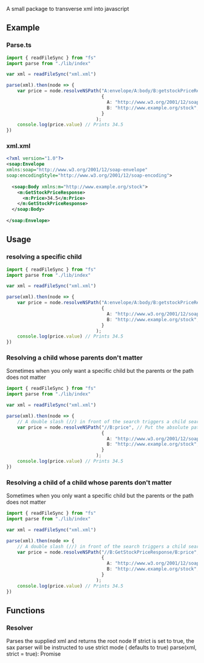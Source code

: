 A small package to transverse xml into javascript

## Example

### Parse.ts
```typescript
import { readFileSync } from "fs"
import parse from "./lib/index"

var xml = readFileSync("xml.xml")

parse(xml).then(node => {
    var price = node.resolveNSPath("A:envelope/A:body/B:getstockPriceResponsE/B:price",
                                   {
                                     A: "http://www.w3.org/2001/12/soap-envelope",
                                     B: "http://www.example.org/stock",
                                   }
                                 );
    console.log(price.value) // Prints 34.5
})
```

### xml.xml
```xml
<?xml version="1.0"?>
<soap:Envelope
xmlns:soap="http://www.w3.org/2001/12/soap-envelope"
soap:encodingStyle="http://www.w3.org/2001/12/soap-encoding">
 
  <soap:Body xmlns:m="http://www.example.org/stock">
    <m:GetStockPriceResponse>
      <m:Price>34.5</m:Price>
    </m:GetStockPriceResponse>
  </soap:Body>
 
</soap:Envelope>
```

## Usage

### resolving a specific child
```typescript
import { readFileSync } from "fs"
import parse from "./lib/index"

var xml = readFileSync("xml.xml")

parse(xml).then(node => {
    var price = node.resolveNSPath("A:envelope/A:body/B:getstockPriceResponsE/B:price", // Put the absolute path to the child in here
                                   {
                                     A: "http://www.w3.org/2001/12/soap-envelope",
                                     B: "http://www.example.org/stock",
                                   }
                                 );
    console.log(price.value) // Prints 34.5
})
```

### Resolving a child whose parents don't matter
Sometimes when you only want a specific child but the parents or the path does not matter
```typescript
import { readFileSync } from "fs"
import parse from "./lib/index"

var xml = readFileSync("xml.xml")

parse(xml).then(node => {
    // A double slash (//) in front of the search triggers a child search
    var price = node.resolveNSPath("//B:price", // Put the absolute path to the child in here
                                   {
                                     A: "http://www.w3.org/2001/12/soap-envelope",
                                     B: "http://www.example.org/stock",
                                   }
                                 );
    console.log(price.value) // Prints 34.5
})
```

### Resolving a child of a child whose parents don't matter
Sometimes when you only want a specific child but the parents or the path does not matter
```typescript
import { readFileSync } from "fs"
import parse from "./lib/index"

var xml = readFileSync("xml.xml")

parse(xml).then(node => {
    // A double slash (//) in front of the search triggers a child search
    var price = node.resolveNSPath("//B:GetStockPriceResponse/B:price", // Put the absolute path to the child in here
                                   {
                                     A: "http://www.w3.org/2001/12/soap-envelope",
                                     B: "http://www.example.org/stock",
                                   }
                                 );
    console.log(price.value) // Prints 34.5
})
```

## Functions
### Resolver 

Parses the supplied xml and returns the root node
If strict is set to true, the sax parser will be instructed to use strict mode ( defaults to true)
parse(xml, strict = true): Promise<XmlNode>